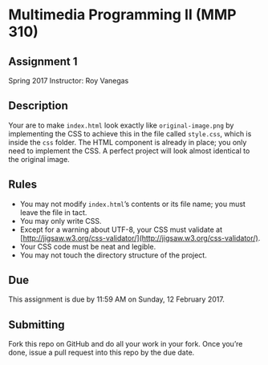 # Multimedia Programming II (MMP 310)
## Assignment 1
Spring 2017
Instructor: Roy Vanegas

## Description
Your are to make `index.html` look exactly like `original-image.png` by implementing the CSS to achieve this in the file called `style.css`, which is inside the `css` folder. The HTML component is already in place; you only need to implement the CSS. A perfect project will look almost identical to the original image.

## Rules
* You may not modify `index.html`’s contents or its file name; you must leave the file in tact.
* You may only write CSS.
* Except for a warning about UTF-8, your CSS must validate at [http://jigsaw.w3.org/css-validator/](http://jigsaw.w3.org/css-validator/).
* Your CSS code must be neat and legible.
* You may not touch the directory structure of the project.

## Due
This assignment is due by 11:59 AM on Sunday, 12 February 2017.

## Submitting
Fork this repo on GitHub and do all your work in your fork. Once you’re done, issue a pull request into this repo by the due date.
